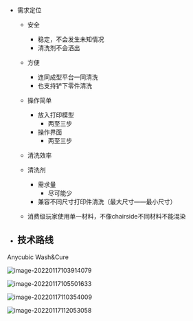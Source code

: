 - 需求定位

  - 安全
    - 稳定，不会发生未知情况
    - 清洗剂不会洒出


  - 方便
    - 连同成型平台一同清洗
    - 也支持铲下零件清洗
  - 操作简单
    - 放入打印模型
      - 两至三步
    - 操作界面
      - 两至三步
  - 清洗效率
  - 清洗剂
    - 需求量
      - 尽可能少
    - 兼容不同尺寸打印件清洗（最大尺寸——最小尺寸）
  - 消费级玩家使用单一材料，不像chairside不同材料不能混染

- 技术路线
  - 



Anycubic Wash&Cure

![image-20220117103914079](E:\文档\GitHub\Notiz\清洗机调研.assets\image-20220117103914079.png)

![image-20220117105501633](E:\文档\GitHub\Notiz\清洗机调研.assets\image-20220117105501633.png)

![image-20220117110354009](E:\文档\GitHub\Notiz\清洗机调研.assets\image-20220117110354009.png)

![image-20220117112053058](E:\文档\GitHub\Notiz\清洗机调研.assets\image-20220117112053058.png)

